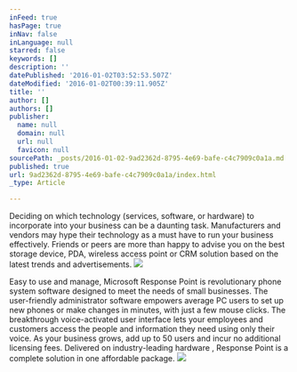 ```yaml
---
inFeed: true
hasPage: true
inNav: false
inLanguage: null
starred: false
keywords: []
description: ''
datePublished: '2016-01-02T03:52:53.507Z'
dateModified: '2016-01-02T00:39:11.905Z'
title: ''
author: []
authors: []
publisher:
  name: null
  domain: null
  url: null
  favicon: null
sourcePath: _posts/2016-01-02-9ad2362d-8795-4e69-bafe-c4c7909c0a1a.md
published: true
url: 9ad2362d-8795-4e69-bafe-c4c7909c0a1a/index.html
_type: Article

---
```

Deciding on which technology (services, software, or hardware) to incorporate into your business can be a daunting task. Manufacturers and vendors may hype their technology as a must have to run your business effectively. Friends or peers are more than happy to advise you on the best storage device, PDA, wireless access point or CRM solution based on the latest trends and advertisements.
![](https://the-grid-user-content.s3-us-west-2.amazonaws.com/f55dc390-c9cd-450e-b2df-95210e906ed7.jpg)

Easy to use and manage, Microsoft Response Point is revolutionary phone system software designed to meet the needs of small businesses. The user-friendly administrator software empowers average PC users to set up new phones or make changes in minutes, with just a few mouse clicks. The breakthrough voice-activated user interface lets your employees and customers access the people and information they need using only their voice. As your business grows, add up to 50 users and incur no additional licensing fees. Delivered on industry-leading hardware , Response Point is a complete solution in one affordable package.
![](https://the-grid-user-content.s3-us-west-2.amazonaws.com/bf186f02-80bb-4749-ae52-0dd57d4e73d1.jpg)